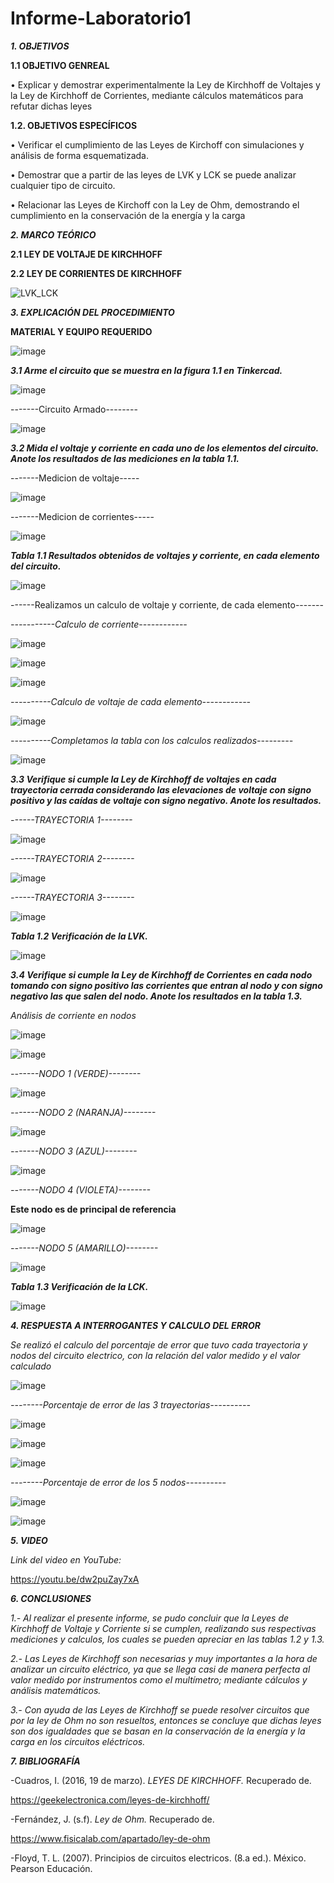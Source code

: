 # Informe-Laboratorio1

***1. OBJETIVOS***

**1.1 OBJETIVO GENREAL**

•	Explicar y demostrar experimentalmente la Ley de Kirchhoff de Voltajes y la Ley de Kirchhoff de Corrientes, mediante cálculos matemáticos para refutar dichas leyes

**1.2. OBJETIVOS ESPECÍFICOS**

•	Verificar el cumplimiento de las Leyes de Kirchoff con simulaciones y análisis de forma esquematizada.

•	Demostrar que a partir de las leyes de LVK y LCK se puede analizar cualquier tipo de circuito.

•	Relacionar las Leyes de Kirchoff con la Ley de Ohm, demostrando el cumplimiento en la conservación de la energía y la carga

***2. MARCO TEÓRICO***

**2.1 LEY DE VOLTAJE DE KIRCHHOFF**

**2.2 LEY DE CORRIENTES DE KIRCHHOFF** 

![LVK_LCK](https://user-images.githubusercontent.com/116774906/201530367-cd3467c9-8386-42ea-ab94-4e5a52f1a91f.png)


***3. EXPLICACIÓN DEL PROCEDIMIENTO***

**MATERIAL Y EQUIPO REQUERIDO**

![image](https://user-images.githubusercontent.com/116774906/201530666-0236f4bb-a22f-47d3-9d29-a7831ac43935.png)

***3.1 Arme el circuito que se muestra en la figura 1.1 en Tinkercad.***

![image](https://user-images.githubusercontent.com/116774906/201530802-6a5bcac5-8b2e-43db-816f-cc78275b5c6c.png)

-------Circuito Armado--------

![image](https://user-images.githubusercontent.com/116774906/201530862-f2a0f86b-40ed-45e8-8a7d-56bf751baf0f.png)

***3.2 Mida el voltaje y corriente en cada uno de los elementos del circuito. Anote los resultados de las mediciones en la tabla 1.1.***

-------Medicion de voltaje-----

![image](https://user-images.githubusercontent.com/116774906/201531037-82edec35-9878-4018-90e2-b9b9e9678350.png)

-------Medicion de corrientes-----

![image](https://user-images.githubusercontent.com/116774906/201531084-71d43fe9-c779-4fad-8bfd-b2b432142f92.png)

***Tabla 1.1 Resultados obtenidos de voltajes y corriente, en cada elemento del circuito.***

![image](https://user-images.githubusercontent.com/116774906/201532194-fc3d64bf-3c55-4480-8436-8ef7e336acbb.png)

------Realizamos un calculo de voltaje y corriente, de cada elemento-------

*-----------Calculo de corriente------------*

![image](https://user-images.githubusercontent.com/116774906/201534089-629af83d-98d0-482f-a548-69cf760ad8c5.png)

![image](https://user-images.githubusercontent.com/116774906/201534121-9ab41902-3473-417a-9c09-a6240f271352.png)

![image](https://user-images.githubusercontent.com/116774906/201534043-957a06f0-214a-4fa5-ad54-e1bc211f5d1b.png)


*----------Calculo de voltaje de cada elemento------------*

![image](https://user-images.githubusercontent.com/116774906/201533995-938a2b70-9f1a-4958-9a76-93988eebe75b.png)

*----------Completamos la tabla con los calculos realizados---------*

![image](https://user-images.githubusercontent.com/116774906/201534172-c1b8eebd-3628-4cb4-b71b-97a311e4a791.png)

***3.3 Verifique si cumple la Ley de Kirchhoff de voltajes en cada trayectoria cerrada considerando las elevaciones de voltaje con signo positivo y las caídas de voltaje con signo negativo. Anote los resultados.*** 

*------TRAYECTORIA 1--------*

![image](https://user-images.githubusercontent.com/116774906/201534613-00a49d6c-2bbc-491e-b19e-f8905ba37d66.png)

*------TRAYECTORIA 2--------*

![image](https://user-images.githubusercontent.com/116774906/201534744-fac32dc9-686f-4d66-b482-42ed77ac5bcc.png)

*------TRAYECTORIA 3--------*

![image](https://user-images.githubusercontent.com/116774906/201534853-696aaf2e-da38-4e56-99a6-2a99f63882f7.png)

***Tabla 1.2 Verificación de la LVK.***

![image](https://user-images.githubusercontent.com/116774906/201534937-4f051a95-2c19-4b30-92a1-3e8d7f4c537b.png)

***3.4 Verifique si cumple la Ley de Kirchhoff de Corrientes en cada nodo tomando con signo positivo las corrientes que entran al nodo y con signo negativo las que salen del nodo. Anote los resultados en la tabla 1.3.***  

*Análisis de corriente en nodos*

![image](https://user-images.githubusercontent.com/116774906/201552494-f35a50fa-3fa0-4c25-8627-b227c16e4b6f.png)

![image](https://user-images.githubusercontent.com/116774906/201552621-0d53362f-0e2b-47fa-9f6d-67e453c675dc.png)

*-------NODO 1 (VERDE)--------*

![image](https://user-images.githubusercontent.com/116774906/201552666-efebd554-166a-4b31-9ad6-d318a8e69f35.png)

*-------NODO 2 (NARANJA)--------*

![image](https://user-images.githubusercontent.com/116774906/201552710-5ece3242-f9ca-469f-8b49-b2c9f1af2e9d.png)

*-------NODO 3 (AZUL)--------*

![image](https://user-images.githubusercontent.com/116774906/201552781-4b1e21bf-d314-4a57-adaa-13c29054cdc9.png)

*-------NODO 4 (VIOLETA)--------*

**Este nodo es de principal de referencia**

![image](https://user-images.githubusercontent.com/116774906/201552866-400b4d9c-bc90-45bc-9e52-cae03cf7df81.png)

*-------NODO 5 (AMARILLO)--------*

![image](https://user-images.githubusercontent.com/116774906/201553126-a2ca9246-998f-4752-b9c6-2156e71ff00b.png)

***Tabla 1.3 Verificación de la LCK.***

![image](https://user-images.githubusercontent.com/116774906/201553177-860483bb-aa26-4cd4-ab3e-a67eab8a16b9.png)

***4. RESPUESTA A INTERROGANTES Y CALCULO DEL ERROR***

*Se realizó el calculo del porcentaje de error que tuvo cada trayectoria y nodos del circuito electrico, con la relación del valor medido y el valor calculado*

![image](https://user-images.githubusercontent.com/116774906/201554148-2442cf99-d9c0-4b9b-8151-f2af14f3b05c.png)

*--------Porcentaje de error de las 3 trayectorias----------*

![image](https://user-images.githubusercontent.com/116774906/201554202-8726316a-973b-44a4-a085-e2eab39fe43c.png)

![image](https://user-images.githubusercontent.com/116774906/201554222-dcdc76ef-887c-40a2-8986-038863beb682.png)

![image](https://user-images.githubusercontent.com/116774906/201554249-6191ea51-8e65-4615-8d6e-dc745715105f.png)

*--------Porcentaje de error de los 5 nodos----------*

![image](https://user-images.githubusercontent.com/116774906/201554372-5e265ec5-5bd8-4302-8a79-488f8c95f211.png)

![image](https://user-images.githubusercontent.com/116774906/201554396-16c1a959-353e-4b2a-a1e8-8673ee2144b9.png)


***5. VIDEO***

*Link del video en YouTube:*

https://youtu.be/dw2puZay7xA

***6. CONCLUSIONES***

*1.- Al realizar el presente informe, se pudo concluir que la Leyes de Kirchhoff de Voltaje y Corriente si se cumplen, realizando sus respectivas mediciones y calculos, los cuales se pueden apreciar en las tablas 1.2 y 1.3.*

*2.- Las Leyes de Kirchhoff son necesarias y muy importantes a la hora de analizar un circuito eléctrico, ya que se llega casi de manera perfecta al valor medido por instrumentos como el multímetro; mediante cálculos y análisis matemáticos.*

*3.- Con ayuda de las Leyes de Kirchhoff se puede resolver circuitos que por la ley de Ohm no son resueltos, entonces se concluye que dichas leyes son dos igualdades que se basan en la conservación de la energía y la carga en los circuitos eléctricos.*

***7. BIBLIOGRAFÍA***

-Cuadros, I. (2016, 19 de marzo). *LEYES DE KIRCHHOFF.* Recuperado de.

https://geekelectronica.com/leyes-de-kirchhoff/

-Fernández, J. (s.f). *Ley de Ohm.* Recuperado de.

https://www.fisicalab.com/apartado/ley-de-ohm

-Floyd, T. L. (2007). Principios de circuitos electricos. (8.a ed.). México. Pearson Educación.


